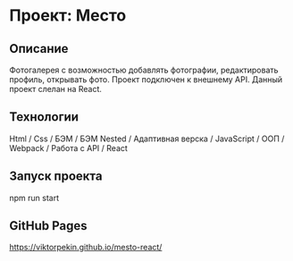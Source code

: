 # Проект: Место

## Описание
Фотогалерея с возможностью добавлять фотографии, редактировать профиль, открывать фото. Проект подключен к внешнему API.
Данный проект слелан на React.

## Технологии
Html / Css / БЭМ / БЭМ Nested / Адаптивная верска / JavaScript / ООП / Webpack /
Работа с API / React

## Запуск проекта
npm run start

## GitHub Pages

https://viktorpekin.github.io/mesto-react/
